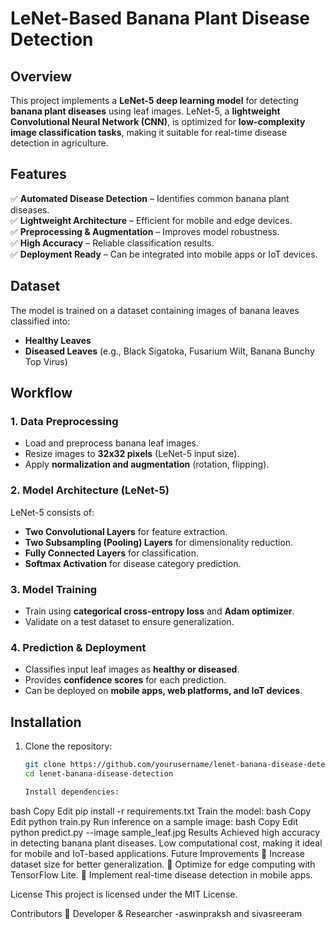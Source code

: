 
# LeNet-Based Banana Plant Disease Detection  

## Overview  
This project implements a **LeNet-5 deep learning model** for detecting **banana plant diseases** using leaf images. LeNet-5, a **lightweight Convolutional Neural Network (CNN)**, is optimized for **low-complexity image classification tasks**, making it suitable for real-time disease detection in agriculture.  

## Features  
✅ **Automated Disease Detection** – Identifies common banana plant diseases.  
✅ **Lightweight Architecture** – Efficient for mobile and edge devices.  
✅ **Preprocessing & Augmentation** – Improves model robustness.  
✅ **High Accuracy** – Reliable classification results.  
✅ **Deployment Ready** – Can be integrated into mobile apps or IoT devices.  

## Dataset  
The model is trained on a dataset containing images of banana leaves classified into:  
- **Healthy Leaves**  
- **Diseased Leaves** (e.g., Black Sigatoka, Fusarium Wilt, Banana Bunchy Top Virus)  

## Workflow  
### **1. Data Preprocessing**  
- Load and preprocess banana leaf images.  
- Resize images to **32x32 pixels** (LeNet-5 input size).  
- Apply **normalization and augmentation** (rotation, flipping).  

### **2. Model Architecture (LeNet-5)**  
LeNet-5 consists of:  
- **Two Convolutional Layers** for feature extraction.  
- **Two Subsampling (Pooling) Layers** for dimensionality reduction.  
- **Fully Connected Layers** for classification.  
- **Softmax Activation** for disease category prediction.  

### **3. Model Training**  
- Train using **categorical cross-entropy loss** and **Adam optimizer**.  
- Validate on a test dataset to ensure generalization.  

### **4. Prediction & Deployment**  
- Classifies input leaf images as **healthy or diseased**.  
- Provides **confidence scores** for each prediction.  
- Can be deployed on **mobile apps, web platforms, and IoT devices**.  

## Installation  
1. Clone the repository:  
   ```bash
   git clone https://github.com/yourusername/lenet-banana-disease-detection.git
   cd lenet-banana-disease-detection

   Install dependencies:
bash
Copy
Edit
pip install -r requirements.txt
Train the model:
bash
Copy
Edit
python train.py
Run inference on a sample image:
bash
Copy
Edit
python predict.py --image sample_leaf.jpg
Results
Achieved high accuracy in detecting banana plant diseases.
Low computational cost, making it ideal for mobile and IoT-based applications.
Future Improvements
🔹 Increase dataset size for better generalization.
🔹 Optimize for edge computing with TensorFlow Lite.
🔹 Implement real-time disease detection in mobile apps.

License
This project is licensed under the MIT License.

Contributors
🚀  Developer & Researcher -aswinpraksh and sivasreeram

